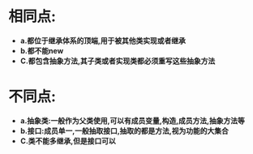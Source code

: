 # 相同点:
* **a.都位于继承体系的顶端,用于被其他类实现或者继承**
* **b.都不能new**
* **C.都包含抽象方法,其子类或者实现类都必须重写这些抽象方法**
# 不同点:
* **a.抽象类:一般作为父类使用,可以有成员变量,构造,成员方法,抽象方法等**
* **b.接口:成员单一,一般抽取接口,抽取的都是方法,视为功能的大集合**
* **C.类不能多继承,但是接口可以**